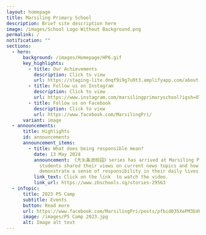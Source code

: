 ```yaml
---
layout: homepage
title: Marsiling Primary School
description: Brief site description here
image: /images/School Logo Without Background.png
permalink: /
notification: ""
sections:
  - hero:
      background: /images/Homepage/HP6.gif
      key_highlights:
        - title: Our Achievements
          description: Click to view
          url: https://staging-lite.dnqf9i9g7u9t3.amplifyapp.com/about-us/school-achievements/marsiling-in-the-news/
        - title: Follow us on Instagram
          description: Click to view
          url: https://www.instagram.com/marsilingprimaryschool?igsh=OTEwaDJwZjhzMm1p
        - title: Follow us on Facebook
          description: Click to view
          url: https://www.facebook.com/MarsilingPri/
      variant: image
  - announcements:
      title: Highlights
      id: announcements
      announcement_items:
        - title: What does being responsible mean?
          date: 13 May 2024
          announcement: 《大头条进校园》series has arrived at Marsiling Primary School! Three P5
            students shared their views on current news topics and how they
            demonstrate a sense of responsibility in their daily lives.
          link_text: Click on the link  to watch the video.
          link_url: https://www.zbschools.sg/stories-29563
  - infopic:
      title: 2023 P5 Camp
      subtitle: Events
      button: Read more
      url: https://www.facebook.com/MarsilingPri/posts/pfbid035XePM3bVKQmq11AxazVwdnhpLHRXx2kfxrzCvVbe3itfHuiHULs2K3n9ZZrk32DZl
      image: /images/P5 Camp 2023.jpg
      alt: Image alt text
---
```

